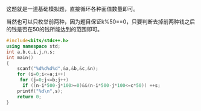 这题就是一道基础模拟题，直接循环各种面值数量即可。

当然也可以只枚举前两种，因为题目保证k%50==0，只要判断去掉前两种钱之后的钱是否在50的钱所能达到的范围即可。
```cpp
#include<bits/stdc++.h>
using namespace std;
int a,b,c,i,j,n,s;
int main()
{
    scanf("%d%d%d%d",&a,&b,&c,&n);
    for (i=0;i<=a;i++)
     for (j=0;j<=b;j++)
      if ((n-i*500-j*100>=0)&&(n-i*500-j*100<=c*50)) ++s;
    printf("%d\n",s);
    return 0;
}
```
